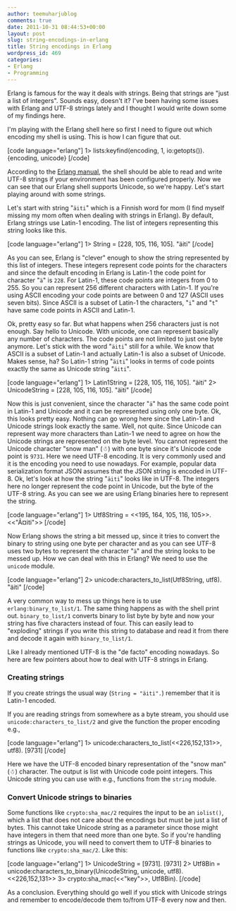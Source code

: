 ```yaml
---
author: teemuharjublog
comments: true
date: 2011-10-31 08:44:53+00:00
layout: post
slug: string-encodings-in-erlang
title: String encodings in Erlang
wordpress_id: 469
categories:
- Erlang
- Programming
---
```


Erlang is famous for the way it deals with strings. Being that strings are "just a list of integers". Sounds easy, doesn't it? I've been having some issues with Erlang and UTF-8 strings lately and I thought I would write down some of my findings here.

I'm playing with the Erlang shell here so first I need to figure out which encoding my shell is using. This is how I can figure that out.

[code language="erlang"]
1> lists:keyfind(encoding, 1, io:getopts()).
{encoding, unicode}
[/code]

According to the [Erlang manual](http://www.erlang.org/doc/apps/stdlib/unicode_usage.html#id186711), the shell should be able to read and write UTF-8 strings if your environment has been configured properly. Now we can see that our Erlang shell supports Unicode, so we're happy. Let's start playing around with some strings.

Let's start with string "`äiti`" which is a Finnish word for mom (I find myself missing my mom often when dealing with strings in Erlang). By default, Erlang strings use Latin-1 encoding. The list of integers representing this string looks like this.

[code language="erlang"]
1> String = [228, 105, 116, 105].
"äiti"
[/code]

As you can see, Erlang is "clever" enough to show the string represented by this list of integers. These integers represent code points for the characters and since the default encoding in Erlang is Latin-1 the code point for character "`ä`" is `228`. For Latin-1, these code points are integers from 0 to 255. So you can represent 256 different characters with Latin-1. If you're using ASCII encoding your code points are between 0 and 127 (ASCII uses seven bits). Since ASCII is a subset of Latin-1 the characters, "`i`" and "`t`" have same code points in ASCII and Latin-1.

Ok, pretty easy so far. But what happens when 256 characters just is not enough. Say hello to Unicode. With unicode, one can represent basically any number of characters. The code points are not limited to just one byte anymore. Let's stick with the word "`äiti`" still for a while. We know that ASCII is a subset of Latin-1 and actually Latin-1 is also a subset of Unicode. Makes sense, ha? So Latin-1 string "`äiti`" looks in terms of code points exactly the same as Unicode string "`äiti`".

[code language="erlang"]
1> Latin1String = [228, 105, 116, 105].
"äiti"
2> UnicodeString = [228, 105, 116, 105].
"äiti"
[/code]

Now this is just convenient, since the character "`ä`" has the same code point in Latin-1 and Unicode and it can be represented using only one byte. Ok, this looks pretty easy. Nothing can go wrong here since the Latin-1 and Unicode strings look exactly the same. Well, not quite. Since Unicode can represent way more characters than Latin-1 we need to agree on how the Unicode strings are represented on the byte level. You cannot represent the Unicode character "snow man" (☃) with one byte since it's Unicode code point is `9731`. Here we need UTF-8 encoding. It is very commonly used and it is the encoding you need to use nowadays. For example, popular data serialization format JSON assumes that the JSON string is encoded in UTF-8. Ok, let's look at how the string "`äiti`" looks like in UTF-8. The integers here no longer represent the code point in Unicode, but the byte of the UTF-8 string. As you can see we are using Erlang binaries here to represent the string.

[code language="erlang"]
1> Utf8String = <<195, 164, 105, 116, 105>>.
<<"Ã¤iti">>
[/code]

Now Erlang shows the string a bit messed up, since it tries to convert the binary to string using one byte per character and as you can see UTF-8 uses two bytes to represent the character "`ä`" and the string looks to be messed up. How we can deal with this in Erlang? We need to use the `unicode` module.

[code language="erlang"]
2> unicode:characters_to_list(Utf8String, utf8).
"äiti"
[/code]

A very common way to mess up things here is to use `erlang:binary_to_list/1`. The same thing happens as with the shell print out. `binary_to_list/1` converts binary to list byte by byte and now your string has five characters instead of four. This can easily lead to "exploding" strings if you write this string to database and read it from there and decode it again with `binary_to_list/1`.

Like I already mentioned UTF-8 is the "de facto" encoding nowadays. So here are few pointers about how to deal with UTF-8 strings in Erlang.


### Creating strings


If you create strings the usual way (`String = "äiti".`) remember that it is Latin-1 encoded.

If you are reading strings from somewhere as a byte stream, you should use `unicode:characters_to_list/2` and give the function the proper encoding e.g.,

[code language="erlang"]
1> unicode:characters_to_list(<<226,152,131>>, utf8).
[9731]
[/code]

Here we have the UTF-8 encoded binary representation of the "snow man" (☃) character. The output is list with Unicode code point integers. This Unicode string you can use with e.g., functions from the `string` module.


### Convert Unicode strings to binaries


Some functions like `crypto:sha_mac/2` requires the input to be an `iolist()`, which a list that does not care about the encodings but must be just a list of bytes. This cannot take Unicode string as a parameter since those might have integers in them that need more than one byte. So if you're handling strings as Unicode, you will need to convert them to UTF-8 binaries to functions like `crypto:sha_mac/2`. Like this:

[code language="erlang"]
1> UnicodeString = [9731].
[9731]
2> Utf8Bin = unicode:characters_to_binary(UnicodeString, unicode, utf8).
<<226,152,131>>
3> crypto:sha_mac(<<"key">>, Utf8Bin).
[/code]

As a conclusion. Everything should go well if you stick with Unicode strings and remember to encode/decode them to/from UTF-8 every now and then.

